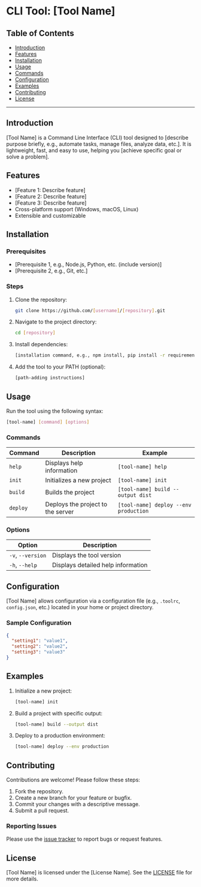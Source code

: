 # CLI Tool: [Tool Name]

## Table of Contents
- [Introduction](#introduction)
- [Features](#features)
- [Installation](#installation)
- [Usage](#usage)
- [Commands](#commands)
- [Configuration](#configuration)
- [Examples](#examples)
- [Contributing](#contributing)
- [License](#license)

---

## Introduction
[Tool Name] is a Command Line Interface (CLI) tool designed to [describe purpose briefly, e.g., automate tasks, manage files, analyze data, etc.]. It is lightweight, fast, and easy to use, helping you [achieve specific goal or solve a problem].

## Features
- [Feature 1: Describe feature]
- [Feature 2: Describe feature]
- [Feature 3: Describe feature]
- Cross-platform support (Windows, macOS, Linux)
- Extensible and customizable

## Installation
### Prerequisites
- [Prerequisite 1, e.g., Node.js, Python, etc. (include version)]
- [Prerequisite 2, e.g., Git, etc.]

### Steps
1. Clone the repository:
   ```bash
   git clone https://github.com/[username]/[repository].git
   ```
2. Navigate to the project directory:
   ```bash
   cd [repository]
   ```
3. Install dependencies:
   ```bash
   [installation command, e.g., npm install, pip install -r requirements.txt]
   ```
4. Add the tool to your PATH (optional):
   ```bash
   [path-adding instructions]
   ```

## Usage
Run the tool using the following syntax:
```bash
[tool-name] [command] [options]
```

### Commands
| Command      | Description                              | Example                               |
|--------------|------------------------------------------|---------------------------------------|
| `help`       | Displays help information                | `[tool-name] help`                   |
| `init`       | Initializes a new project                | `[tool-name] init`                   |
| `build`      | Builds the project                      | `[tool-name] build --output dist`    |
| `deploy`     | Deploys the project to the server       | `[tool-name] deploy --env production`|

### Options
| Option           | Description                          |
|------------------|--------------------------------------|
| `-v`, `--version`| Displays the tool version            |
| `-h`, `--help`   | Displays detailed help information   |

## Configuration
[Tool Name] allows configuration via a configuration file (e.g., `.toolrc`, `config.json`, etc.) located in your home or project directory.

### Sample Configuration
```json
{
  "setting1": "value1",
  "setting2": "value2",
  "setting3": "value3"
}
```

## Examples
1. Initialize a new project:
   ```bash
   [tool-name] init
   ```
2. Build a project with specific output:
   ```bash
   [tool-name] build --output dist
   ```
3. Deploy to a production environment:
   ```bash
   [tool-name] deploy --env production
   ```

## Contributing
Contributions are welcome! Please follow these steps:
1. Fork the repository.
2. Create a new branch for your feature or bugfix.
3. Commit your changes with a descriptive message.
4. Submit a pull request.

### Reporting Issues
Please use the [issue tracker](https://github.com/[username]/[repository]/issues) to report bugs or request features.

## License
[Tool Name] is licensed under the [License Name]. See the [LICENSE](LICENSE) file for more details.

